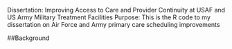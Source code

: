 Dissertation: Improving Access to Care and Provider Continuity at USAF and US Army Military Treatment Facilities
Purpose: This is the R code to my dissertation on Air Force and Army primary care scheduling improvements

##Background


